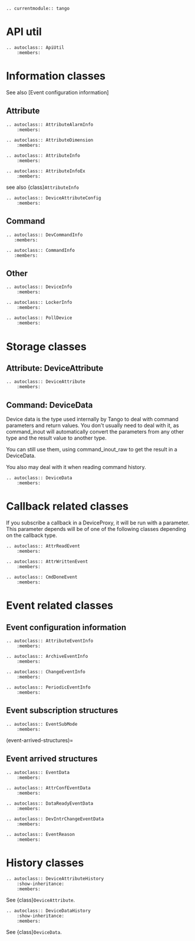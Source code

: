 ```{eval-rst}
.. currentmodule:: tango
```

# API util

```{eval-rst}
.. autoclass:: ApiUtil
    :members:
```

# Information classes

See also [Event configuration information]

## Attribute

```{eval-rst}
.. autoclass:: AttributeAlarmInfo
    :members:
```

```{eval-rst}
.. autoclass:: AttributeDimension
    :members:
```

```{eval-rst}
.. autoclass:: AttributeInfo
    :members:
```

```{eval-rst}
.. autoclass:: AttributeInfoEx
    :members:
```

see also {class}`AttributeInfo`

```{eval-rst}
.. autoclass:: DeviceAttributeConfig
    :members:
```

## Command

```{eval-rst}
.. autoclass:: DevCommandInfo
   :members:
```

```{eval-rst}
.. autoclass:: CommandInfo
   :members:
```

## Other

```{eval-rst}
.. autoclass:: DeviceInfo
    :members:
```

```{eval-rst}
.. autoclass:: LockerInfo
    :members:
```

```{eval-rst}
.. autoclass:: PollDevice
    :members:

```

# Storage classes

## Attribute: DeviceAttribute

```{eval-rst}
.. autoclass:: DeviceAttribute
    :members:

```

## Command: DeviceData

Device data is the type used internally by Tango to deal with command parameters
and return values. You don't usually need to deal with it, as command_inout
will automatically convert the parameters from any other type and the result
value to another type.

You can still use them, using command_inout_raw to get the result in a DeviceData.

You also may deal with it when reading command history.

```{eval-rst}
.. autoclass:: DeviceData
    :members:

```

# Callback related classes

If you subscribe a callback in a DeviceProxy, it will be run with a parameter.
This parameter depends will be of one of the following classes depending on
the callback type.

```{eval-rst}
.. autoclass:: AttrReadEvent
    :members:
```

```{eval-rst}
.. autoclass:: AttrWrittenEvent
    :members:
```

```{eval-rst}
.. autoclass:: CmdDoneEvent
    :members:

```

# Event related classes

## Event configuration information

```{eval-rst}
.. autoclass:: AttributeEventInfo
    :members:
```

```{eval-rst}
.. autoclass:: ArchiveEventInfo
    :members:
```

```{eval-rst}
.. autoclass:: ChangeEventInfo
    :members:
```

```{eval-rst}
.. autoclass:: PeriodicEventInfo
    :members:
```

## Event subscription structures

```{eval-rst}
.. autoclass:: EventSubMode
    :members:
```

(event-arrived-structures)=

## Event arrived structures

```{eval-rst}
.. autoclass:: EventData
    :members:
```

```{eval-rst}
.. autoclass:: AttrConfEventData
    :members:
```

```{eval-rst}
.. autoclass:: DataReadyEventData
    :members:

```

```{eval-rst}
.. autoclass:: DevIntrChangeEventData
    :members:

```

```{eval-rst}
.. autoclass:: EventReason
    :members:
```

# History classes

```{eval-rst}
.. autoclass:: DeviceAttributeHistory
    :show-inheritance:
    :members:
```

See {class}`DeviceAttribute`.

```{eval-rst}
.. autoclass:: DeviceDataHistory
    :show-inheritance:
    :members:
```

See {class}`DeviceData`.
